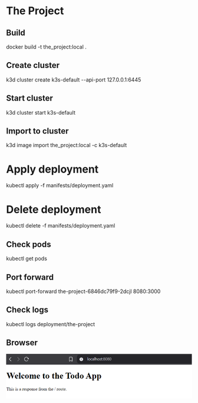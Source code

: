 # The Project

## Build

docker build -t the_project:local .

## Create cluster

k3d cluster create k3s-default --api-port 127.0.0.1:6445

## Start cluster

k3d cluster start k3s-default

## Import to cluster

k3d image import the_project:local -c k3s-default

# Apply deployment

kubectl apply -f manifests/deployment.yaml

# Delete deployment

kubectl delete -f manifests/deployment.yaml

## Check pods

kubectl get pods

## Port forward

kubectl port-forward the-project-6846dc79f9-2dcjl 8080:3000

## Check logs

kubectl logs deployment/the-project

## Browser

![Browser ss](docs/app_ss.png)

